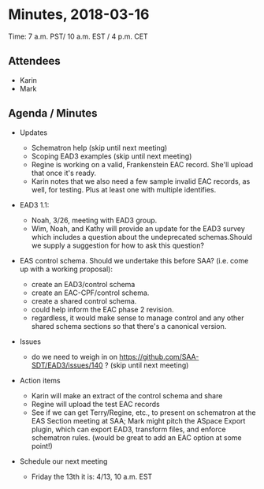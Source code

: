 # Minutes, 2018-03-16
Time: 7 a.m. PST/ 10 a.m. EST / 4 p.m. CET

## Attendees
- Karin
- Mark

## Agenda / Minutes
- Updates
  - Schematron help (skip until next meeting)
  - Scoping EAD3 examples (skip until next meeting)
  - Regine is working on a valid, Frankenstein EAC record. She'll upload that once it's ready.
  - Karin notes that we also need a few sample invalid EAC records, as well, for testing.  Plus at least one with multiple identifies.

- EAD3 1.1:
  - Noah, 3/26, meeting with EAD3 group.
  - Wim, Noah, and Kathy will provide an update for the EAD3 survey which includes a question about the undeprecated schemas.Should we supply a suggestion for how to ask this question?

 - EAS control schema. Should we undertake this before SAA? (i.e. come up with a working proposal):
   - create an EAD3/control schema
   - create an EAC-CPF/control schema.
   - create a shared control schema.
   - could help inform the EAC phase 2 revision.
   - regardless, it would make sense to manage control and any other shared schema sections so that there's a canonical version.

- Issues
  - do we need to weigh in on https://github.com/SAA-SDT/EAD3/issues/140 ?  (skip until next meeting)

- Action items
  - Karin will make an extract of the control schema and share
  - Regine will upload the test EAC records
  - See if we can get Terry/Regine, etc., to present on schematron at the EAS Section meeting at SAA; Mark might pitch the ASpace Export plugin, which can export EAD3, transform files, and enforce schematron rules. (would be great to add an EAC option at some point!)

- Schedule our next meeting
  - Friday the 13th it is: 4/13, 10 a.m. EST
